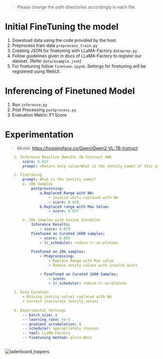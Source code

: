 

> Please change the path directories accordingly in each file.
# Initial FineTuning the model
1. Download data using the code provided by the host.
2. Preprocess train data `preprocess_train.py`
3. Creating JSON for finetuning with LLaMA-Factory `dataprep.py`
4. Follow guidelines given in docs of LLaMA-Factory to register our dataset. (Refer `data/example.json`)
5. For finetuning follow `finetune.ipynb`. Settings for finetuning will be registered using WebUI.

# Inferencing of Finetuned Model
1. Run `inference.py`
2. Post Processing `postprocess.py`
2. Evaluation Metric: F1 Score
# Experimentation

> Model: https://huggingface.co/Qwen/Qwen2-VL-7B-Instruct

```yaml
    1. Inference Baseline Qwen2VL-7B-Instruct AWQ
        score: 0.617
        prompt: <Return only value>What is the {entity_name} of this product?

    2. Finetuning
        prompt: What is the {entity_name}?
        a. 10k Samples
            postprocessing:
                a.Replaced Range with NA:
                    - Invalid units replaced with NA
                    - score: 0.678
                b.Replaced range with Max Value:
                    - score: 0.677

        b. 20k Samples with Cosine Scheduler
            Inference Results:
                - score: 0.679
            FineTuned on Curated 1600 samples:
                - score: 0.865
                - lr_scheduler: reduce-lr-on-plateau
                
            FineTuned on 20k samples:
                - Preprocessing: 
                    - Replace Range with Max value
                    - Remove entity values with invalid units

                - FineTuned on Curated 1600 Samples:
                    - score: 
                    - lr_scheduler: reduce-lr-on-plateau
                    
    3. Data Curation
        - Missing {entity_value} replaced with NA
        - Correct inaccurate {entity_value}
    
    4. Experimental Settings
        -- batch_size: 8
        -- learning_rate: 5e-5
        -- gradient_accumulation: 8
        -- scheduler: appropriately choosen
        -- tool: LLaMA-Factory
        -- finetuning method: qlora-8bit
        
```
![laderboard_toppers](https://github.com/user-attachments/assets/765581ca-95f5-48a5-a9f8-804beb9b0181)

